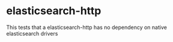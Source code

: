 # elasticsearch-http
This tests that a elasticsearch-http has no dependency on native elasticsearch
drivers
